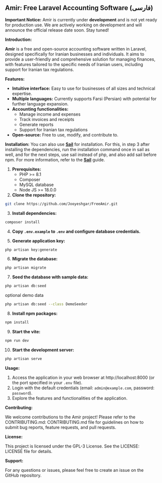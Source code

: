 ## Amir: Free Laravel Accounting Software (فارسی)

**Important Notice:** Amir is currently under **development** and is not yet ready for production use. We are actively working on development and will announce the official release date soon. Stay tuned!

**Introduction:**

**Amir** is a free and open-source accounting software written in Laravel, designed specifically for Iranian businesses and individuals. It aims to provide a user-friendly and comprehensive solution for managing finances, with features tailored to the specific needs of Iranian users, including support for Iranian tax regulations.

**Features:**

* **Intuitive interface:** Easy to use for businesses of all sizes and technical expertise.
* **Multiple languages:** Currently supports Farsi (Persian) with potential for further language expansion.
* **Accounting functionalities:**
    * Manage income and expenses
    * Track invoices and receipts
    * Generate reports
    * Support for Iranian tax regulations
* **Open-source:** Free to use, modify, and contribute to.

**Installation:**
You can also use **[Sail](https://laravel.com/docs/sail)** for installation. For this, in step 3 after installing the dependencies, run the installation command once in sail as well, and for the next steps, use sail instead of php, and also add sail before npm. For more information, refer to the **[Sail](https://laravel.com/docs/sail)** guide.

1. **Prerequisites:**
    * PHP >= 8.1
    * Composer
    * MySQL database
    * Node JS >= 18.0.0
2. **Clone the repository:**

```bash
git clone https://github.com/Jooyeshgar/FreeAmir.git
```

3. **Install dependencies:**

```bash
composer install
```

4. **Copy `.env.example` to `.env` and configure database credentials.**

5. **Generate application key:**

```bash
php artisan key:generate
```

6. **Migrate the database:**

```bash
php artisan migrate
```

7. **Seed the database with sample data:**

```bash
php artisan db:seed
```

optional demo data
```bash
php artisan db:seed --class DemoSeeder
```

8. **Install npm packages:**

```bash
npm install
```

9. **Start the vite:**

```bash
npm run dev
```

10. **Start the development server:**

```bash
php artisan serve
```

**Usage:**

1. Access the application in your web browser at http://localhost:8000 (or the port specified in your `.env` file).
2. Login with the default credentials (email: `admin@example.com`, password: `password`).
3. Explore the features and functionalities of the application.

**Contributing:**

We welcome contributions to the Amir project! Please refer to the CONTRIBUTING.md: CONTRIBUTING.md file for guidelines on how to submit bug reports, feature requests, and pull requests.

**License:**

This project is licensed under the GPL-3 License. See the LICENSE: LICENSE file for details.

**Support:**

For any questions or issues, please feel free to create an issue on the GitHub repository.
